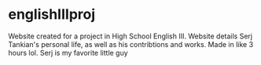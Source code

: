 # englishIIIproj
Website created for a project in High School English III. Website details Serj Tankian's personal life, as well as his contribtions and works. Made in like 3 hours lol. Serj is my favorite little guy
